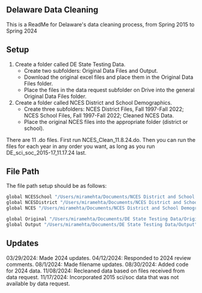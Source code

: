 
## Delaware Data Cleaning

This is a ReadMe for Delaware's data cleaning process, from Spring 2015 to Spring 2024 

## Setup
1. Create a folder called DE State Testing Data.
    -  Create two subfolders: Original Data Files and Output.
    -  Download the original excel files and place them in the Original Data Files folder.
    -  Place the files in the data request subfolder on Drive into the general Original Data Files folder.
2. Create a folder called NCES District and School Demographics.
    - Create three subfolders: NCES District Files, Fall 1997-Fall 2022; NCES School Files, Fall 1997-Fall 2022; Cleaned NCES Data.
    - Place the original NCES files into the appropriate folder (district or school).

There are 11 .do files. First run NCES_Clean_11.8.24.do.  Then you can run the files for each year in any order you want, as long as you run DE_sci_soc_2015-17_11.17.24 last.

## File Path

The file path setup should be as follows: 

```bash
global NCESSchool "/Users/miramehta/Documents/NCES District and School Demographics/NCES School Files, Fall 1997-Fall 2022"
global NCESDistrict "/Users/miramehta/Documents/NCES District and School Demographics/NCES District Files, Fall 1997-Fall 2022"
global NCES "/Users/miramehta/Documents/NCES District and School Demographics/Cleaned NCES Data"

global Original "/Users/miramehta/Documents/DE State Testing Data/Original Data Files"
global Output "/Users/miramehta/Documents/DE State Testing Data/Output"
```
## Updates

03/29/2024: Made 2024 updates.
04/12/2024: Responded to 2024 review comments.
08/1/2024: Made filename updates.
08/30/2024: Added code for 2024 data.
11/08/2024: Recleaned data based on files received from data request.
11/17/2024: Incorporated 2015 sci/soc data that was not available by data request.
